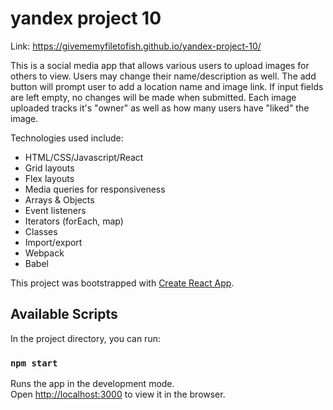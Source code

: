 # yandex project 10

 Link: https://givememyfiletofish.github.io/yandex-project-10/

This is a social media app that allows various users to upload images for others to view. Users may change their name/description as well. The add button will prompt user to add a location name and image link. If input fields are left empty, no changes will be made when submitted. Each image uploaded tracks it's "owner" as well as how many users have "liked" the image.

Technologies used include:

- HTML/CSS/Javascript/React
- Grid layouts
- Flex layouts
- Media queries for responsiveness
- Arrays & Objects
- Event listeners
- Iterators (forEach, map)
- Classes
- Import/export
- Webpack
- Babel

This project was bootstrapped with [Create React App](https://github.com/facebook/create-react-app).

## Available Scripts

In the project directory, you can run:

### `npm start`

Runs the app in the development mode.<br />
Open [http://localhost:3000](http://localhost:3000) to view it in the browser.
